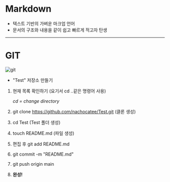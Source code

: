 # Markdown
- 텍스트 기반의 가벼운 마크업 언어
- 문서의 구조와 내용을 같이 쉽고 빠르게 적고자 탄생

---

# GIT
  ![git](https://velog.velcdn.com/images/crosstar1228/post/969185d2-d80f-41cc-b234-f5fb71f1304e/image.png)
  
  - "Test" 저장소 만들기
  1. 현재 목록 확인하기 (요기서 cd ..같은 명령어 사용)
   
      *cd = change directory*

  2. git clone https://github.com/nachocatee/Test.git (클론 생성)
  3. cd Test (Test 폴더 생성)
  4. touch README.md (파일 생성)
  5. 편집 후 git add README.md
  6. git commit -m "README.md"
  7. git push origin main
  8. **완성!**